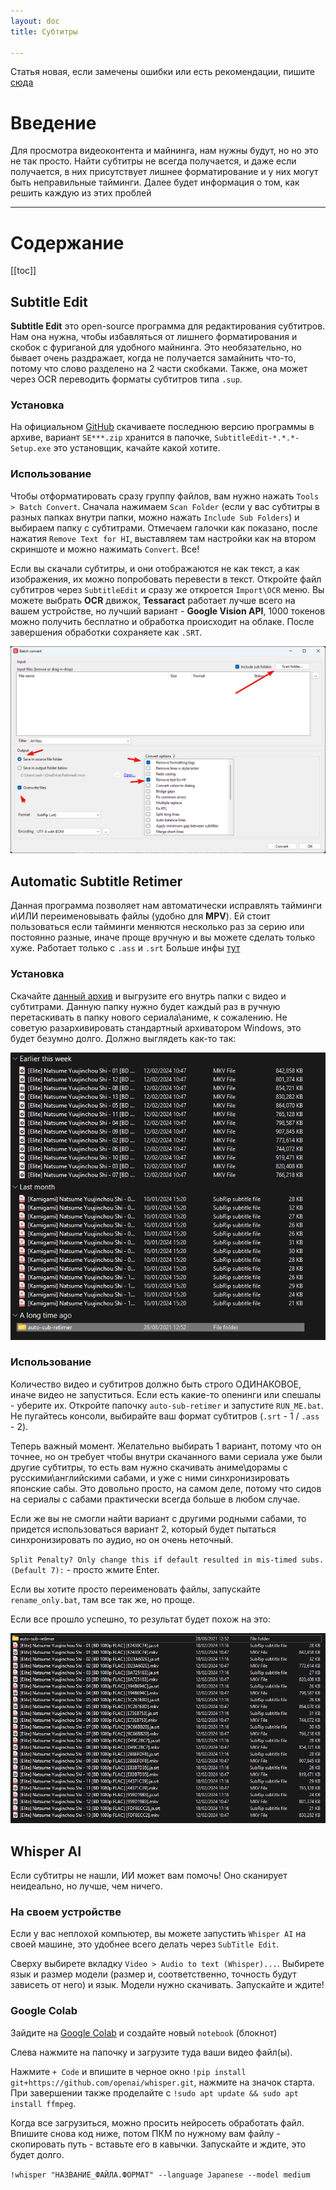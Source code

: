 ```yaml
---
layout: doc
title: Субтитры

---
```


Статья новая, если замечены ошибки или есть рекомендации, пишите [сюда](https://t.me/neongooru)

# Введение

Для просмотра видеоконтента и майнинга, нам нужны будут, но но это не так просто. Найти субтитры не всегда получается, и даже если получается, в них присутствует лишнее форматирование и у них могут быть неправильные тайминги. Далее будет информация о том, как решить каждую из этих проблей

-----

# Содержание 

[[toc]]

## Subtitle Edit

**Subtitle Edit** это open-source программа для редактирования субтитров. Нам она нужна, чтобы избавляться от лишнего форматирования и скобок с фуриганой для удобного майнинга. Это необязательно, но бывает очень раздражает, когда не получается замайнить что-то, потому что слово разделено на 2 части скобками. Также, она может через OCR переводить форматы субтитров типа `.sup`.

### Установка

На официальном [GitHub](https://github.com/SubtitleEdit/subtitleedit/releases) скачиваете последнюю версию программы в архиве, вариант `SE***.zip` хранится в папочке, `SubtitleEdit-*.*.*-Setup.exe` это установщик, качайте какой хотите.

### Использование

Чтобы отформатировать сразу группу файлов, вам нужно нажать `Tools > Batch Convert`. Сначала нажимаем `Scan Folder` (если у вас субтитры в разных папках внутри папки, можно нажать `Include Sub Folders`) и выбираем папку с субтитрами. Отмечаем галочки как показано, после нажатия `Remove Text for HI`, выставляем там настройки как на втором скриншоте и можно нажимать `Convert`. Все!

Если вы скачали субтитры, и они отображаются не как текст, а как изображения, их можно попробовать перевести в текст. Откройте файл субтитров через `SubtitleEdit` и сразу же откроется `Import\OCR` меню. Вы можете выбрать **OCR** движок, **Tessaract** работает лучше всего на вашем устройстве, но лучший вариант - **Google Vision API**, 1000 токенов можно получить бесплатно и обработка происходит на облаке. После завершения обработки сохраняете как `.SRT`.

![An image](public/SubtitleEdit.png)

## Automatic Subtitle Retimer

Данная программа позволяет нам автоматически исправлять тайминги и\ИЛИ переименовывать файлы (удобно для **MPV**). Ей стоит пользоваться если тайминги меняются несколько раз за серию или постоянно разные, иначе проще вручную и вы можете сделать только хуже. Работает только с `.ass` и `.srt` Больше инфы [тут](https://animecards.site/subtitles/)

### Установка

Скачайте [данный архив](https://mega.nz/folder/W19xUQJT#Ele4MKy-c61AOp2ZaN5AYg) и выгрузите его внутрь папки с видео и субтитрами. Данную папку нужно будет каждый раз в ручную перетаскивать в папку нового сериала\аниме, к сожалению. Не советую разархивировать стандартный архиватором Windows, это будет безумно долго. Должно выглядеть как-то так:

![An image](public/retimer.png)

### Использование

Количество видео и субтитров должно быть строго ОДИНАКОВОЕ, иначе видео не запуститься. Если есть какие-то опенинги или спешалы - уберите их. Откройте папочку `auto-sub-retimer` и запустите `RUN_ME.bat`. Не пугайтесь консоли, выбирайте ваш формат субтитров (`.srt` - 1 / `.ass` - 2).

Теперь важный момент. Желательно выбирать 1 вариант, потому что он точнее, но он требует чтобы внутри скачанного вами сериала уже были другие субтитры, то есть вам нужно скачивать аниме\дорамы с русскими\английскими сабами, и уже с ними синхронизировать японские сабы. Это довольно просто, на самом деле, потому что сидов на сериалы с сабами практически всегда больше в любом случае.

Если же вы не смогли найти вариант с другими родными сабами, то придется использоваться вариант 2, который будет пытаться синхронизировать по аудио, но он очень неточный.

`Split Penalty? Only change this if default resulted in mis-timed subs. (Default 7):` - просто жмите Enter.

Если вы хотите просто переименовать файлы, запускайте `rename_only.bat`, там все так же, но проще.

Если все прошло успешно, то результат будет похож на это:

![An image](public/retimer2.png)

## Whisper AI

Если субтитры не нашли, ИИ может вам помочь! Оно сканирует неидеально, но лучше, чем ничего.

### На своем устройстве

Если у вас неплохой компьютер, вы можете запустить `Whisper AI` на своей машине, это удобнее всего делать через `SubTitle Edit`.

Сверху выбирете вкладку `Video > Audio to text (Whisper)...`. Выбирете язык и размер модели (размер и, соответственно, точность будут зависеть от него) и язык. Модели нужно скачивать. Запускайте и ждите!

### Google Colab

Зайдите на [Google Colab](https://colab.research.google.com/drive/) и создайте новый `notebook` (блокнот)

Слева нажмите на папочку и загрузите туда ваши видео файл(ы).

Нажмите `+ Code` и впишите в черное окно `!pip install git+https://github.com/openai/whisper.git`, нажмите на значок старта. При завершении также проделайте с `!sudo apt update && sudo apt install ffmpeg`.

Когда все загрузиться, можно просить нейросеть обработать файл. Впишите снова код ниже, потом ПКМ по нужному вам файлу - скопировать путь - вставьте его в кавычки. Запускайте и ждите, это будет долго.

`!whisper "НАЗВАНИЕ_ФАЙЛА.ФОРМАТ" --language Japanese --model medium`





